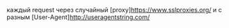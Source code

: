 каждый request через случайный [proxy]https://www.sslproxies.org/ и c разным [User-Agent]http://useragentstring.com/
